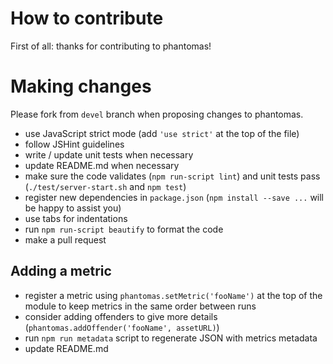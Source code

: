# How to contribute

First of all: thanks for contributing to phantomas!

# Making changes

Please fork from ``devel`` branch when proposing changes to phantomas.

* use JavaScript strict mode (add ``'use strict'`` at the top of the file)
* follow JSHint guidelines
* write / update unit tests when necessary
* update README.md when necessary
* make sure the code validates (``npm run-script lint``) and unit tests pass (``./test/server-start.sh`` and ``npm test``)
* register new dependencies in ``package.json`` (``npm install --save ...`` will be happy to assist you)
* use tabs for indentations
* run ``npm run-script beautify`` to format the code
* make a pull request

## Adding a metric

* register a metric using ``phantomas.setMetric('fooName')`` at the top of the module to keep metrics in the same order between runs
* consider adding offenders to give more details (``phantomas.addOffender('fooName', assetURL)``)
* run ``npm run metadata`` script to regenerate JSON with metrics metadata
* update README.md
